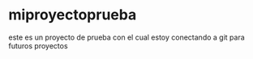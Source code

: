 # miproyectoprueba
 este es un proyecto de prueba con el cual estoy conectando a git para futuros proyectos 
 
